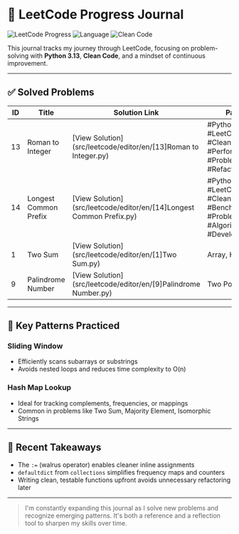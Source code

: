 # 📘 LeetCode Progress Journal

![LeetCode Progress](https://img.shields.io/badge/LeetCode-4%2F3611%20Problems-blue)
![Language](https://img.shields.io/badge/Python-3.13-blue?logo=python)
![Clean Code](https://img.shields.io/badge/Clean%20Code-First%20Principle-brightgreen)

This journal tracks my journey through LeetCode, focusing on problem-solving with **Python 3.13**, **Clean Code**, and a mindset of continuous improvement.

---

## ✅ Solved Problems

<!-- SOLUTIONS_TABLE -->

| ID  | Title             | Solution Link                                            | Patterns         |
|-----|--------------------|-----------------------------------------------------------|------------------|
| 13  | Roman to Integer   | [View Solution](src/leetcode/editor/en/[13]Roman to Integer.py) | #Python #LeetCode #CleanCode #Performance #ProblemSolving #Refactor |
| 14  | Longest Common Prefix | [View Solution](src/leetcode/editor/en/[14]Longest Common Prefix.py) | #Python #LeetCode #CleanCode #Benchmarking #ProblemSolving #Algorithms #DeveloperJourney |
| 1   | Two Sum            | [View Solution](src/leetcode/editor/en/[1]Two Sum.py)       | Array, HashMap   |
| 9   | Palindrome Number  | [View Solution](src/leetcode/editor/en/[9]Palindrome Number.py) | Two Pointers     |

<!-- SOLUTIONS_TABLE -->

---

## 🧠 Key Patterns Practiced

### Sliding Window

- Efficiently scans subarrays or substrings
- Avoids nested loops and reduces time complexity to O(n)

### Hash Map Lookup

- Ideal for tracking complements, frequencies, or mappings
- Common in problems like Two Sum, Majority Element, Isomorphic Strings

---

## 🧾 Recent Takeaways

- The `:=` (walrus operator) enables cleaner inline assignments
- `defaultdict` from `collections` simplifies frequency maps and counters
- Writing clean, testable functions upfront avoids unnecessary refactoring later

---

> I'm constantly expanding this journal as I solve new problems and recognize emerging patterns. It's both a reference and a reflection tool to sharpen my skills over time.
